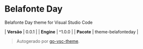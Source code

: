 # Belafonte Day

Belafonte Day theme for Visual Studio Code

| **Versão** | 0.0.1 |
| **Engine** | ^1.0.0 |
| **Pacote** | theme-belafonteday |

> Autogerado por [go-vsc-theme](https://github.com/natalbu/go-vsc-theme).
